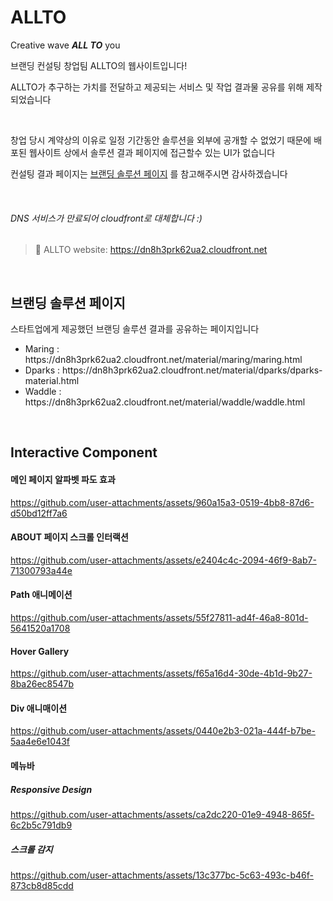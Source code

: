 # ALLTO

<p>Creative wave <strong><em><span>ALL TO</span></em></strong> you</p> <p>브랜딩 컨설팅 창업팀 ALLTO의 웹사이트입니다!</p>
<p>ALLTO가 추구하는 가치를 전달하고 제공되는 서비스 및 작업 결과물 공유를 위해 제작되었습니다</p>
<br/>
<p>창업 당시 계약상의 이유로 일정 기간동안 솔루션을 외부에 공개할 수 없었기 때문에 배포된 웹사이트 상에서 솔루션 결과 페이지에 접근할수 있는 UI가 없습니다</p>

컨설팅 결과 페이지는 [브랜딩 솔루션 페이지](#브랜딩-솔루션-페이지) 를 참고해주시면 감사하겠습니다

<br/>

###### DNS 서비스가 만료되어 cloudfront로 대체합니다 :)
> 🔗 ALLTO website: https://dn8h3prk62ua2.cloudfront.net

<br/>

## 브랜딩 솔루션 페이지

<p>스타트업에게 제공했던 브랜딩 솔루션 결과를 공유하는 페이지입니다</p>

<ul>
  <li>Maring : https://dn8h3prk62ua2.cloudfront.net/material/maring/maring.html</li>
  <li>Dparks : https://dn8h3prk62ua2.cloudfront.net/material/dparks/dparks-material.html</li>
  <li>Waddle : https://dn8h3prk62ua2.cloudfront.net/material/waddle/waddle.html</li>
</ul>

<br/>

## Interactive Component
#### 메인 페이지 알파벳 파도 효과


https://github.com/user-attachments/assets/960a15a3-0519-4bb8-87d6-d50bd12ff7a6


#### ABOUT 페이지 스크롤 인터랙션


https://github.com/user-attachments/assets/e2404c4c-2094-46f9-8ab7-71300793a44e


#### Path 애니메이션 


https://github.com/user-attachments/assets/55f27811-ad4f-46a8-801d-5641520a1708


#### Hover Gallery


https://github.com/user-attachments/assets/f65a16d4-30de-4b1d-9b27-8ba26ec8547b


#### Div 애니매이션


https://github.com/user-attachments/assets/0440e2b3-021a-444f-b7be-5aa4e6e1043f


#### 메뉴바

##### Responsive Design


https://github.com/user-attachments/assets/ca2dc220-01e9-4948-865f-6c2b5c791db9


##### 스크롤 감지


https://github.com/user-attachments/assets/13c377bc-5c63-493c-b46f-873cb8d85cdd



